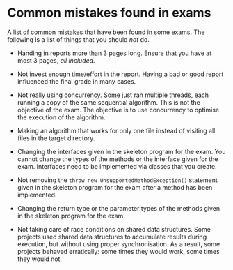 # Common mistakes found in exams

A list of common mistakes that have been found in some exams. The following is a list
of things that you should *not* do.

- Handing in reports more than 3 pages long. Ensure that you have at most 3
pages, *all included*.

- Not invest enough time/effort in the report. Having a bad or good report
influenced the final grade in many cases.﻿﻿﻿﻿﻿﻿﻿﻿﻿﻿﻿﻿﻿﻿﻿﻿

- ﻿Not really using concurrency. Some just ran multiple threads, each running a copy
of the same sequential algorithm. This is not the objective of the exam. The objective is to
use concurrency to optimise the execution of the algorithm.

- Making an algorithm that works for only one file instead of visiting all files in the target directory.

- Changing the interfaces given in the skeleton program for the exam. You cannot
change the types of the methods or the interface given for the exam. Interfaces need
to be implemented via classes that you create.

- Not removing the `throw new UnsupportedMethodException()` statement given in the skeleton
program for the exam after a method has been implemented.

- Changing the return type or the parameter types of the methods given in the skeleton
program for the exam.

- Not taking care of race conditions on shared data structures. Some projects
used shared data structures to accumulate results during execution, but without
using proper synchronisation. As a result, some projects behaved erratically: some times
they would work, some times they would not.
